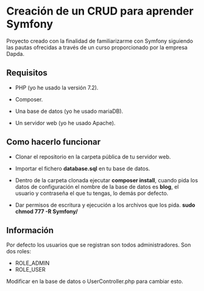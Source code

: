 Creación de un CRUD para aprender Symfony
========================

Proyecto creado con la finalidad de familiarizarme con Symfony siguiendo las pautas 
ofrecidas a través de un curso proporcionado por la empresa Dapda.

Requisitos
--------------

  * PHP (yo he usado la versión 7.2).

  * Composer.
  
  * Una base de datos (yo he usado mariaDB).

  * Un servidor web (yo he usado Apache).

Como hacerlo funcionar
--------------

  * Clonar el repositorio en la carpeta pública de tu servidor web.
  
  * Importar el fichero **database.sql** en tu base de datos.

  * Dentro de la carpeta clonada ejecutar **composer install**, cuando pida los datos de configuración el nombre de la base de datos es **blog**, el usuario y contraseña el que tu tengas, lo demás por defecto.

  * Dar permisos de escritura y ejecución a los archivos que los pida. **sudo chmod 777 -R Symfony/**

Información
--------------

Por defecto los usuarios que se registran son todos administradores.
Son dos roles:
* ROLE_ADMIN
* ROLE_USER

Modificar en la base de datos o UserController.php para cambiar esto.